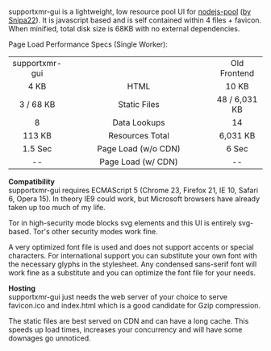 supportxmr-gui is a lightweight, low resource pool UI for <a href="https://github.com/Snipa22/nodejs-pool" target="_blank">nodejs-pool</a> (<a href="https://github.com/Snipa22/" target="_blank">by Snipa22</a>). It is javascript based and is self contained within 4 files + favicon. When minified, total disk size is 68KB with no external dependencies.

Page Load Performance Specs (Single Worker):
<table>
<tr>
  <td width="20%" align="center">supportxmr-gui</td>
  <td></td>
  <td width="20%" align="center">Old Frontend</td>
</tr>
<tr>
  <td width="20%" align="center">4 KB</td>
  <td align="center">HTML</td>
  <td width="20%" align="center">10 KB</td>
</tr>
<tr>
  <td align="center">3 / 68 KB</td>
  <td align="center">Static Files</td>
  <td align="center">48 / 6,031 KB</td>
</tr>
<tr>
  <td align="center">8</td>
  <td align="center">Data Lookups</td>
  <td align="center">14</td>
</tr>
<tr>
  <td align="center">113 KB</td>
  <td align="center">Resources Total</td>
  <td align="center">6,031 KB</td>
</tr>
<tr>
  <td align="center">1.5 Sec</td>
  <td align="center">Page Load (w/o CDN)</td>
  <td align="center">6 Sec</td>
</tr>
 <tr>
  <td align="center">--</td>
  <td align="center">Page Load (w/ CDN)</td>
  <td align="center">--</td>
</tr>
</table>

<b>Compatibility</b><br>
supportxmr-gui requires ECMAScript 5 (Chrome 23, Firefox 21, IE 10, Safari 6, Opera 15). In theory IE9 could work, but Microsoft browsers have already taken up too much of my life.

Tor in high-security mode blocks svg elements and this UI is entirely svg-based. Tor's other security modes work fine.

A very optimized font file is used and does not support accents or special characters. For international support you can substitute your own font with the necessary glyphs in the stylesheet. Any condensed sans-serif font will work fine as a substitute and you can optimize the font file for your needs.

<b>Hosting</b><br>
supportxmr-gui just needs the web server of your choice to serve favicon.ico and index.html which is a good candidate for Gzip compression.

The static files are best served on CDN and can have a long cache. This speeds up load times, increases your concurrency and will have some downages go unnoticed.









